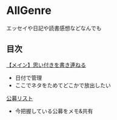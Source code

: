 # AllGenre
エッセイや日記や読書感想などなんでも

## 目次

[【メイン】思い付きを書き連ねる](/思いのまま日記202206.md)
- 日付で管理
- ここでネタをためてどこかで放出したい

[公募リスト](/公募リスト)
* 今把握している公募をメモ&共有